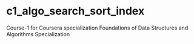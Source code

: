 # c1_algo_search_sort_index
Course-1 for Coursera specialization Foundations of Data Structures and Algorithms Specialization
